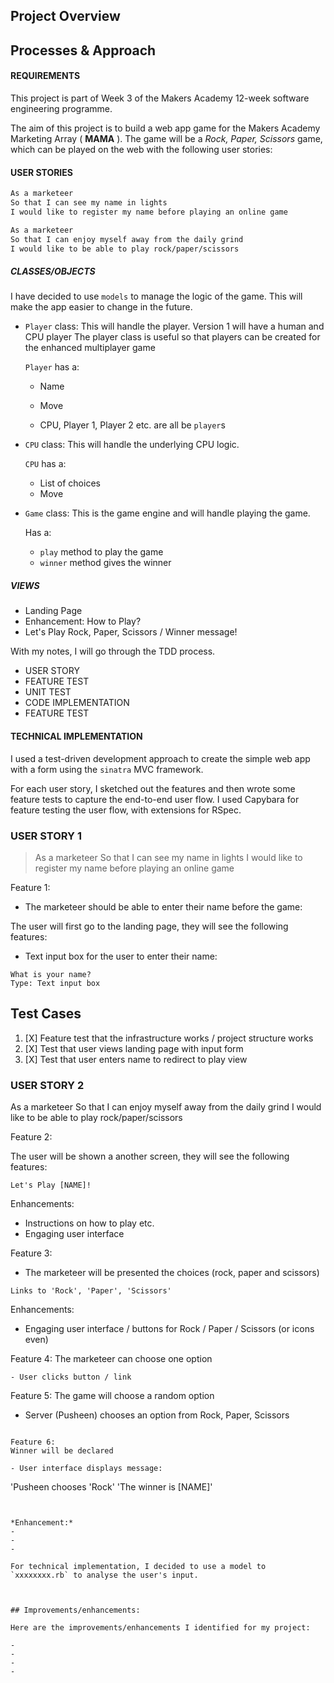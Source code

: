 ## Project Overview
## Processes & Approach

#### REQUIREMENTS

This project is part of Week 3 of the Makers Academy 12-week software engineering programme. 

The aim of this project is to build a web app game for the Makers Academy Marketing Array ( **MAMA** ). The game will be a _Rock, Paper, Scissors_ game, which can be played on the web with the following user stories:


#### USER STORIES

```sh
As a marketeer
So that I can see my name in lights
I would like to register my name before playing an online game

As a marketeer
So that I can enjoy myself away from the daily grind
I would like to be able to play rock/paper/scissors
```

##### CLASSES/OBJECTS

I have decided to use `models` to manage the logic of the game. This will make the app easier to change in the future.

- `Player` class:
  This will handle the player.
  Version 1 will have a human and CPU player
  The player class is useful so that players can be created for the enhanced multiplayer game

  `Player` has a:
  - Name
  - Move

  - CPU, Player 1, Player 2 etc. are all be `player`s

- `CPU` class:
  This will handle the underlying CPU logic.
  
  `CPU` has a:
  - List of choices
  - Move

- `Game` class:
  This is the game engine and will handle playing the game.

  Has a:
  - `play` method to play the game
  - `winner` method gives the winner

##### VIEWS

- Landing Page
- Enhancement: How to Play?
- Let's Play Rock, Paper, Scissors / Winner message!


With my notes, I will go through the TDD process.

- USER STORY
- FEATURE TEST
- UNIT TEST
- CODE IMPLEMENTATION
- FEATURE TEST


#### TECHNICAL IMPLEMENTATION

I used a test-driven development approach to create the simple web app with a form using the `sinatra` MVC framework.

For each user story, I sketched out the features and then wrote some feature tests to capture the end-to-end user flow. I used Capybara for feature testing the user flow, with extensions for RSpec.


### USER STORY 1
> As a marketeer
So that I can see my name in lights
I would like to register my name before playing an online game

Feature 1:
- The marketeer should be able to enter their name before the game:

The user will first go to the landing page, they will see the following features:

- Text input box for the user to enter their name:

```
What is your name?
Type: Text input box

```

## Test Cases

1. [X] Feature test that the infrastructure works / project structure works
2. [X] Test that user views landing page with input form
3. [X] Test that user enters name to redirect to play view

### USER STORY 2
As a marketeer
So that I can enjoy myself away from the daily grind
I would like to be able to play rock/paper/scissors

Feature 2:

The user will be shown a another screen, they will see the following features:

```
Let's Play [NAME]!

```

Enhancements:
- Instructions on how to play etc.
- Engaging user interface

Feature 3:
- The marketeer will be presented the choices (rock, paper and scissors)

```
Links to 'Rock', 'Paper', 'Scissors'

```

Enhancements:
- Engaging user interface / buttons for Rock / Paper / Scissors (or icons even)

Feature 4:
The marketeer can choose one option

```
- User clicks button / link

```

Feature 5:
The game will choose a random option

- Server (Pusheen) chooses an option from Rock, Paper, Scissors

```

Feature 6:
Winner will be declared

- User interface displays message:

```

'Pusheen chooses 'Rock'
'The winner is [NAME]'

```


*Enhancement:*
-
-
-

For technical implementation, I decided to use a model to `xxxxxxxx.rb` to analyse the user's input.

```

```


## Improvements/enhancements:

Here are the improvements/enhancements I identified for my project:

-
-
-
-
